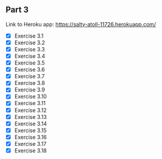 ## Part 3
Link to Heroku app: https://salty-atoll-11726.herokuapp.com/

- [x] Exercise 3.1
- [x] Exercise 3.2
- [x] Exercise 3.3
- [x] Exercise 3.4
- [x] Exercise 3.5
- [x] Exercise 3.6
- [x] Exercise 3.7
- [x] Exercise 3.8
- [x] Exercise 3.9
- [x] Exercise 3.10
- [x] Exercise 3.11
- [x] Exercise 3.12
- [x] Exercise 3.13
- [x] Exercise 3.14
- [x] Exercise 3.15
- [x] Exercise 3.16
- [x] Exercise 3.17
- [x] Exercise 3.18
